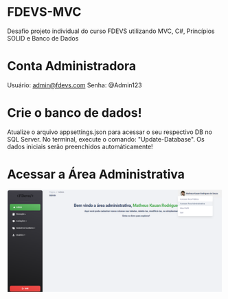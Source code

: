 # FDEVS-MVC
Desafio projeto individual do curso FDEVS utilizando MVC, C#, Princípios SOLID e Banco de Dados

# Conta Administradora 
Usuário: admin@fdevs.com
Senha: @Admin123

# Crie o banco de dados!
Atualize o arquivo appsettings.json para acessar o seu respectivo DB no SQL Server.
No terminal, execute o comando: "Update-Database". Os dados iniciais serão preenchidos automáticamente!

# Acessar a Área Administrativa
<img src="FDevs/wwwroot/img/ReadMe/AdminReadme.png" alt="Área Administrativa" width="500">
